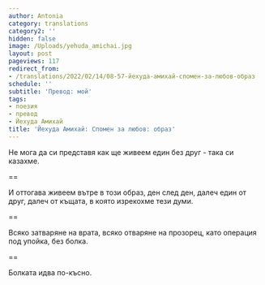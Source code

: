 ```yaml
---
author: Antonia
category: translations
category2: ''
hidden: false
image: /Uploads/yehuda_amichai.jpg
layout: post
pageviews: 117
redirect_from:
- /translations/2022/02/14/08-57-йехуда-амихай-спомен-за-любов-образ
schedule: ''
subtitle: 'Превод: мой'
tags:
- поезия
- превод
- Йехуда Амихай
title: 'Йехуда Амихай: Спомен за любов: образ'
---
```


Не мога да си представя
как ще живеем един без друг - 
така си казахме. 

\==

И оттогава живеем вътре в този образ, 
ден след ден, далеч един от друг, 
далеч от къщата,
в която изрекохме тези думи.

\==

Всяко затваряне на врата, всяко отваряне на прозорец, 
като операция под упойка, без болка.

\==

Болката идва по-късно.
